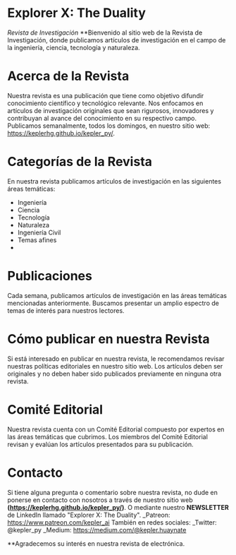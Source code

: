# Explorer X: The Duality
_Revista de Investigación_
**Bienvenido al sitio web de la Revista de Investigación, donde publicamos artículos de investigación en el campo de la ingeniería, ciencia, tecnología y naturaleza.

# Acerca de la Revista
Nuestra revista es una publicación que tiene como objetivo difundir conocimiento científico y tecnológico relevante. Nos enfocamos en artículos de investigación originales que sean rigurosos, innovadores y contribuyan al avance del conocimiento en su respectivo campo.
Publicamos semanalmente, todos los domingos, en nuestro sitio web: https://keplerhg.github.io/kepler_py/.

# Categorías de la Revista
En nuestra revista publicamos artículos de investigación en las siguientes áreas temáticas:

- Ingeniería
- Ciencia
- Tecnología
- Naturaleza
- Ingeniería Civil
- Temas afines
- 
# Publicaciones
Cada semana, publicamos artículos de investigación en las áreas temáticas mencionadas anteriormente. Buscamos presentar un amplio espectro de temas de interés para nuestros lectores.

# Cómo publicar en nuestra Revista
Si está interesado en publicar en nuestra revista, le recomendamos revisar nuestras políticas editoriales en nuestro sitio web. Los artículos deben ser originales y no deben haber sido publicados previamente en ninguna otra revista.

# Comité Editorial
Nuestra revista cuenta con un Comité Editorial compuesto por expertos en las áreas temáticas que cubrimos.
Los miembros del Comité Editorial revisan y evalúan los artículos presentados para su publicación.

# Contacto
Si tiene alguna pregunta o comentario sobre nuestra revista, no dude en ponerse en contacto con nosotros a través de nuestro sitio web **(https://keplerhg.github.io/kepler_py/)**.
O mediante nuestro **NEWSLETTER** de LinkedIn llamado "Explorer X: The Duality".
_Patreon: https://www.patreon.com/kepler_ai
También en redes sociales:
_Twitter: @kepler_py
_Medium: https://medium.com/@kepler.huaynate

**Agradecemos su interés en nuestra revista de electrónica.
